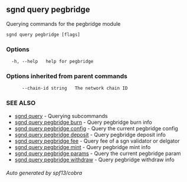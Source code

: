 ## sgnd query pegbridge

Querying commands for the pegbridge module

```
sgnd query pegbridge [flags]
```

### Options

```
  -h, --help   help for pegbridge
```

### Options inherited from parent commands

```
      --chain-id string   The network chain ID
```

### SEE ALSO

* [sgnd query](sgnd_query.md)	 - Querying subcommands
* [sgnd query pegbridge burn](sgnd_query_pegbridge_burn.md)	 - Query pegbridge burn info
* [sgnd query pegbridge config](sgnd_query_pegbridge_config.md)	 - Query the current pegbridge config
* [sgnd query pegbridge deposit](sgnd_query_pegbridge_deposit.md)	 - Query pegbridge deposit info
* [sgnd query pegbridge fee](sgnd_query_pegbridge_fee.md)	 - Query fee of a sgn validator or delgator
* [sgnd query pegbridge mint](sgnd_query_pegbridge_mint.md)	 - Query pegbridge mint info
* [sgnd query pegbridge params](sgnd_query_pegbridge_params.md)	 - Query the current pegbridge param
* [sgnd query pegbridge withdraw](sgnd_query_pegbridge_withdraw.md)	 - Query pegbridge withdraw info

###### Auto generated by spf13/cobra
